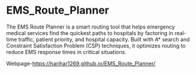 # EMS_Route_Planner
The EMS Route Planner is a smart routing tool that helps emergency medical services find the quickest paths to hospitals by factoring in real-time traffic, patient priority, and hospital capacity. Built with A* search and Constraint Satisfaction Problem (CSP) techniques, it optimizes routing to reduce EMS response times in critical situations.

Webpage-https://harihar1269.github.io/EMS_Route_Planner/
